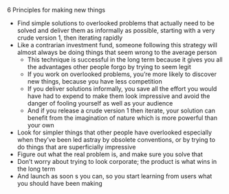 6 Principles for making new things

- Find simple solutions to overlooked problems that actually need to be solved and deliver them as informally as possible, starting with a very crude version 1, then iterating rapidly
- Like a contrarian investment fund, someone following this strategy will almost always be doing things that seem wrong to the average person
	- This technique is successful in the long term because it gives you all the advantages other people forgo by trying to seem legit
	- If you work on overlooked problems, you’re more likely to discover new things, because you have less competition
	- If you deliver solutions informally, you save all the effort you would have had to expend to make them look impressive and avoid the danger of fooling yourself as well as your audience
	- And if you release a crude version 1 then iterate, your solution can benefit from the imagination of nature which is more powerful than your own
- Look for simpler things that other people have overlooked especially when they’ve been led astray by obsolete conventions, or by trying to do things that are superficially impressive
- Figure out what the real problem is, and make sure you solve that
- Don’t worry about trying to look corporate; the product is what wins in the long term
- And launch as soon s you can, so you start learning from users what you should have been making

